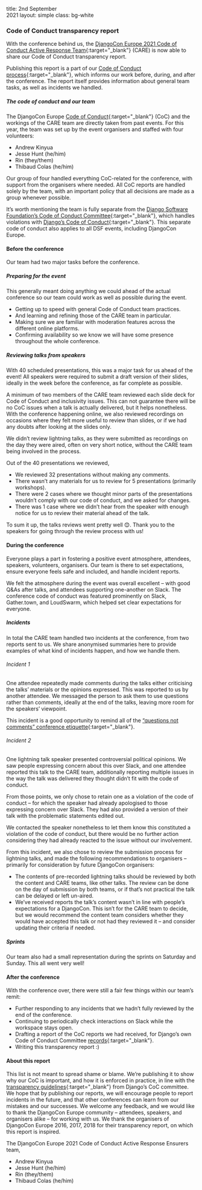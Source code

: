 title: 2nd September<br/>2021
layout: simple
class: bg-white

### Code of Conduct transparency report

With the conference behind us, the [DjangoCon Europe 2021 Code of Conduct Active Response Team](https://2021.djangocon.eu/conduct/code_of_conduct/){:target="_blank"} (CARE) is now able to share our Code of Conduct transparency report.

Publishing this report is a part of our [Code of Conduct process](https://2021.djangocon.eu/conduct/response_guide/){:target="_blank"}, which informs our work before, during, and after the conference. The report itself provides information about general team tasks, as well as incidents we handled.

##### The code of conduct and our team

The DjangoCon Europe [Code of Conduct](https://2021.djangocon.eu/conduct/code_of_conduct/){:target="_blank"} (CoC) and the workings of the CARE team are directly taken from past events. For this year, the team was set up by the event organisers and staffed with four volunteers:

- Andrew Kinyua
- Jesse Hunt (he/him)
- Rin (they/them)
- Thibaud Colas (he/him)

Our group of four handled everything CoC-related for the conference, with support from the organisers where needed. All CoC reports are handled solely by the team, with an important policy that all decisions are made as a group whenever possible.

It’s worth mentioning the team is fully separate from the [Django Software Foundation’s Code of Conduct Committee](https://www.djangoproject.com/foundation/committees/#conduct){:target="_blank"}, which handles violations with [Django’s Code of Conduct](https://www.djangoproject.com/conduct/){:target="_blank"}. This separate code of conduct also applies to all DSF events, including DjangoCon Europe.

#### Before the conference

Our team had two major tasks before the conference.

##### Preparing for the event

This generally meant doing anything we could ahead of the actual conference so our team could work as well as possible during the event.

- Getting up to speed with general Code of Conduct team practices.
- And learning and refining those of the CARE team in particular.
- Making sure we are familiar with moderation features across the different online platforms.
- Confirming availability so we know we will have some presence throughout the whole conference.

##### Reviewing talks from speakers

With 40 scheduled presentations, this was a major task for us ahead of the event! All speakers were required to submit a draft version of their slides, ideally in the week before the conference, as far complete as possible.

A minimum of two members of the CARE team reviewed each slide deck for Code of Conduct and inclusivity issues. This can not guarantee there will be no CoC issues when a talk is actually delivered, but it helps nonetheless. With the conference happening online, we also reviewed recordings on occasions where they felt more useful to review than slides, or if we had any doubts after looking at the slides only.

We didn’t review lightning talks, as they were submitted as recordings on the day they were aired, often on very short notice, without the CARE team being involved in the process.

Out of the 40 presentations we reviewed,

- We reviewed 32 presentations without making any comments.
- There wasn’t any materials for us to review for 5 presentations (primarily workshops).
- There were 2 cases where we thought minor parts of the presentations wouldn’t comply with our code of conduct, and we asked for changes.
- There was 1 case where we didn’t hear from the speaker with enough notice for us to review their material ahead of the talk.

To sum it up, the talks reviews went pretty well 😊. Thank you to the speakers for going through the review process with us!

#### During the conference

Everyone plays a part in fostering a positive event atmosphere, attendees, speakers, volunteers, organisers. Our team is there to set expectations, ensure everyone feels safe and included, and handle incident reports.

We felt the atmosphere during the event was overall excellent – with good Q&As after talks, and attendees supporting one-another on Slack. The conference code of conduct was featured prominently on Slack, Gather.town, and LoudSwarm, which helped set clear expectations for everyone.

##### Incidents

In total the CARE team handled two incidents at the conference, from two reports sent to us. We share anonymised summaries here to provide examples of what kind of incidents happen, and how we handle them.

###### Incident 1

One attendee repeatedly made comments during the talks either criticising the talks’ materials or the opinions expressed. This was reported to us by another attendee.
We messaged the person to ask them to use questions rather than comments, ideally at the end of the talks, leaving more room for the speakers’ viewpoint. 

This incident is a good opportunity to remind all of the [“questions not comments” conference etiquette](https://www.theguardian.com/higher-education-network/2015/nov/11/dont-be-a-conference-troll-a-guide-to-asking-good-questions){:target="_blank"}.

###### Incident 2

One lightning talk speaker presented controversial political opinions. We saw people expressing concern about this over Slack, and one attendee reported this talk to the CARE team, additionally reporting multiple issues in the way the talk was delivered they thought didn’t fit with the code of conduct.

From those points, we only chose to retain one as a violation of the code of conduct – for which the speaker had already apologised to those expressing concern over Slack. They had also provided a version of their talk with the problematic statements edited out.

We contacted the speaker nonetheless to let them know this constituted a violation of the code of conduct, but there would be no further action considering they had already reacted to the issue without our involvement.

From this incident, we also chose to review the submission process for lightning talks, and made the following recommendations to organisers – primarily for consideration by future DjangoCon organisers:

- The contents of pre-recorded lightning talks should be reviewed by both the content and CARE teams, like other talks. The review can be done on the day of submission by both teams, or if that’s not practical the talk can be delayed or left un-aired.
- We’ve received reports the talk’s content wasn’t in line with people’s expectations for a DjangoCon. This isn’t for the CARE team to decide, but we would recommend the content team considers whether they would have accepted this talk or not had they reviewed it – and consider updating their criteria if needed.

##### Sprints

Our team also had a small representation during the sprints on Saturday and Sunday. This all went very well!

#### After the conference

With the conference over, there were still a fair few things within our team’s remit:

- Further responding to any incidents that we hadn’t fully reviewed by the end of the conference.
- Continuing to periodically check interactions on Slack while the workspace stays open.
- Drafting a report of the CoC reports we had received, for Django’s own Code of Conduct Committee [records](https://github.com/django/code-of-conduct/blob/main/records.md#record-keeping){:target="_blank"}.
- Writing this transparency report :)

#### About this report

This list is not meant to spread shame or blame. We’re publishing it to show why our CoC is important, and how it is enforced in practice, in line with the [transparency guidelines](https://github.com/django/code-of-conduct/blob/main/transparency.md){:target="_blank"} from Django’s CoC committee. We hope that by publishing our reports, we will encourage people to report incidents in the future, and that other conferences can learn from our mistakes and our successes.
We welcome any feedback, and we would like to thank the DjangoCon Europe community – attendees, speakers, and organisers alike – for working with us.
We thank the organisers of DjangoCon Europe 2016, 2017, 2018 for their transparency report, on which this report is inspired.

The DjangoCon Europe 2021 Code of Conduct Active Response Ensurers team,

- Andrew Kinyua
- Jesse Hunt (he/him)
- Rin (they/them)
- Thibaud Colas (he/him)
